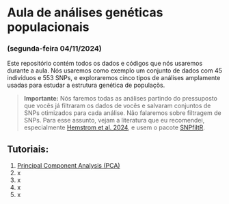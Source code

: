 # Aula de análises genéticas populacionais
### (segunda-feira 04/11/2024)


Este repositório contém todos os dados e códigos que nós usaremos durante a aula. Nós usaremos como exemplo um conjunto de dados com 45 indivíduos e 553 SNPs, e exploraremos cinco tipos de análises amplamente usadas para estudar a estrutura genética de populaçõs.


> **Importante:**
> Nós faremos todas as análises partindo do pressuposto que vocês já filtraram os dados de vocês e salvaram conjuntos de SNPs otimizados para cada análise. Não falaremos sobre filtragem de SNPs. Para esse assunto, vejam a literatura que eu recomendei, especialmente [Hemstrom et al. 2024](https://doi.org/10.1038/s41576-024-00738-6), e usem o pacote [SNPfiltR](https://devonderaad.github.io/SNPfiltR/).


## Tutoriais:
1. [Principal Component Analysis (PCA)](https://rafdlima.github.io/aulagenpopmz/vignettes/PCA.html)
2. x
3. x
4. x
5. x
